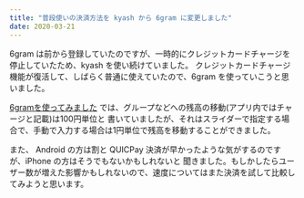 ```yaml
---
title: "普段使いの決済方法を kyash から 6gram に変更しました"
date: 2020-03-21
---
```


6gram は前から登録していたのですが、一時的にクレジットカードチャージを停止していたため、kyash を使い続けていました。
クレジットカードチャージ機能が復活して、しばらく普通に使えていたので、6gram を使っていこうと思いました。

[6gramを使ってみました](/2020-02/6gram-app/) では、グループなどへの残高の移動(アプリ内ではチャージと記載)は100円単位と
書いていましたが、それはスライダーで指定する場合で、手動で入力する場合は1円単位で残高を移動することができました。

また、 Android の方は割と QUICPay 決済が早かったような気がするのですが、iPhone の方はそうでもないかもしれないと
聞きました。もしかしたらユーザー数が増えた影響かもしれないので、速度についてはまた決済を試して比較してみようと思います。
